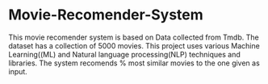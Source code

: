 # Movie-Recomender-System

This movie recomender system is based on Data collected from Tmdb. The dataset has a collection of 5000 movies.
This project uses various Machine Learning((ML) and Natural language processing(NLP) techniques and libraries.
The system recomends % most similar movies to the one given as input.

